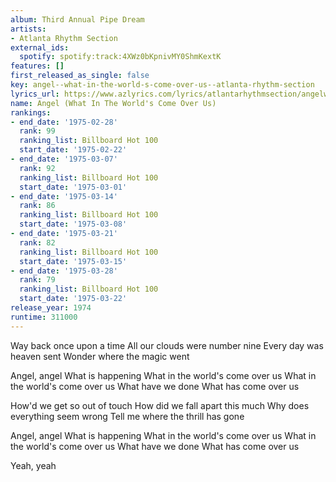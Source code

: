 ```yaml
---
album: Third Annual Pipe Dream
artists:
- Atlanta Rhythm Section
external_ids:
  spotify: spotify:track:4XWz0bKpnivMY0ShmKextK
features: []
first_released_as_single: false
key: angel--what-in-the-world-s-come-over-us--atlanta-rhythm-section
lyrics_url: https://www.azlyrics.com/lyrics/atlantarhythmsection/angelwhatintheworldscomeoverus.html
name: Angel (What In The World's Come Over Us)
rankings:
- end_date: '1975-02-28'
  rank: 99
  ranking_list: Billboard Hot 100
  start_date: '1975-02-22'
- end_date: '1975-03-07'
  rank: 92
  ranking_list: Billboard Hot 100
  start_date: '1975-03-01'
- end_date: '1975-03-14'
  rank: 86
  ranking_list: Billboard Hot 100
  start_date: '1975-03-08'
- end_date: '1975-03-21'
  rank: 82
  ranking_list: Billboard Hot 100
  start_date: '1975-03-15'
- end_date: '1975-03-28'
  rank: 79
  ranking_list: Billboard Hot 100
  start_date: '1975-03-22'
release_year: 1974
runtime: 311000
---
```

Way back once upon a time
All our clouds were number nine
Every day was heaven sent
Wonder where the magic went

Angel, angel
What is happening
What in the world's come over us
What in the world's come over us
What have we done
What has come over us

How'd we get so out of touch
How did we fall apart this much
Why does everything seem wrong
Tell me where the thrill has gone

Angel, angel
What is happening
What in the world's come over us
What in the world's come over us
What have we done
What has come over us

Yeah, yeah
